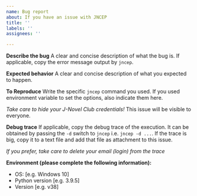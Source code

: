 ```yaml
---
name: Bug report
about: If you have an issue with JNCEP
title: ''
labels: ''
assignees: ''

---
```


**Describe the bug**
A clear and concise description of what the bug is. 
If applicable, copy the error message output by `jncep`.

**Expected behavior**
A clear and concise description of what you expected to happen.

**To Reproduce**
Write the specific `jncep` command you used.
If you used environment variable to set the options, also indicate them here.

*Take care to hide your J-Novel Club credentials!* This issue will be visible to everyone.

**Debug trace**
If applicable, copy the debug trace of the execution. It can be obtained by passing the `-d` switch to `jncep` i.e. `jncep -d ...`.
If the trace is big, copy it to a text file and add that file as attachment to this issue.

*If you prefer, take care to delete your email (login) from the trace*

**Environment (please complete the following information):**
 - OS: [e.g. Windows 10]
 - Python version [e.g. 3.9.5]
 - Version [e.g. v38]
